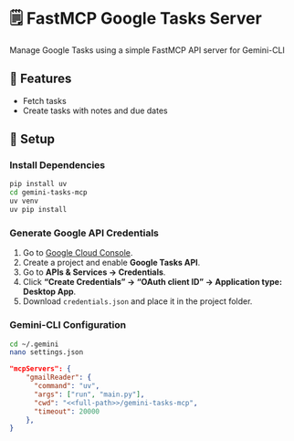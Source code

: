 
# 🗒️ FastMCP Google Tasks Server

Manage Google Tasks using a simple FastMCP API server for Gemini-CLI

## 🚀 Features

- Fetch tasks
- Create tasks with notes and due dates

## 🔧 Setup

### Install Dependencies

```bash
pip install uv
cd gemini-tasks-mcp
uv venv
uv pip install
```

### Generate Google API Credentials

1. Go to [Google Cloud Console](https://console.cloud.google.com/).
2. Create a project and enable **Google Tasks API**.
3. Go to **APIs & Services → Credentials**.
4. Click **“Create Credentials” → “OAuth client ID” → Application type: Desktop App**.
5. Download `credentials.json` and place it in the project folder.


### Gemini-CLI Configuration

```bash
cd ~/.gemini
nano settings.json
```

```json
"mcpServers": {
    "gmailReader": {
      "command": "uv",
      "args": ["run", "main.py"],
      "cwd": "<<full-path>>/gemini-tasks-mcp",
      "timeout": 20000
    },
}
```